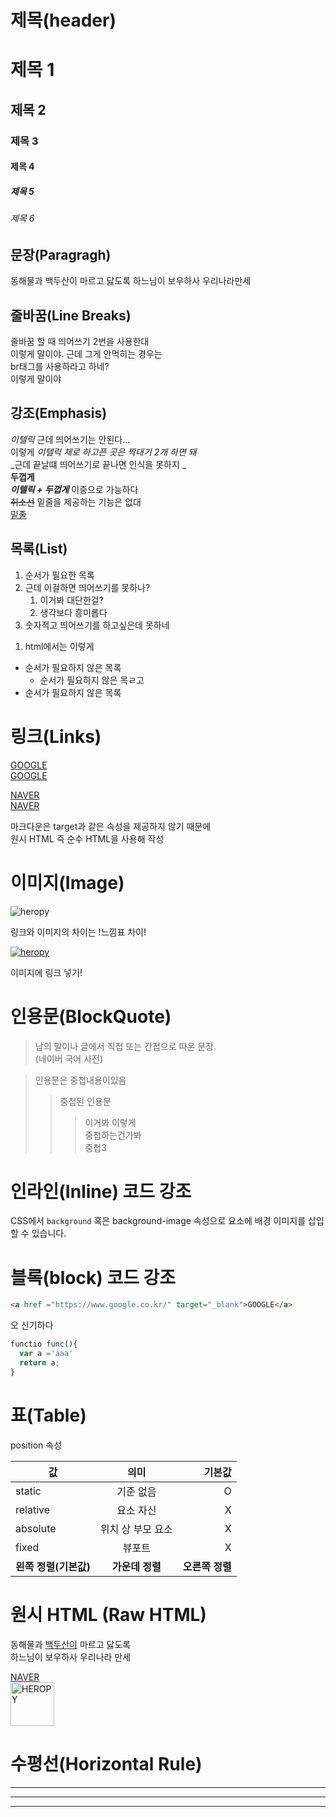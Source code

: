 

# 제목(header)

# 제목 1
## 제목 2
### 제목 3
#### 제목 4
##### 제목 5
###### 제목 6

## 문장(Paragragh)
동해물과 백두산이 마르고 닳도록
하느님이 보우하사 우리나라만세

## 줄바꿈(Line Breaks)

줄바꿈 할 때 띄어쓰기 2번을 사용한대  
이렇게 말이야. 근데 그게 안먹히는 경우는  
br태그를 사용하라고 하네? <br />
이렇게 말이야
## 강조(Emphasis)
_이텔릭_ 근데 띄어쓰기는 안된다...  
이렇게 _이텔릭 체로 하고픈 곳은 짝대기 2개 하면 돼_  
_근데 끝날떄 띄어쓰기로 끝나면 인식을 못하지 _  
**두껍게**  
**_이텔릭 + 두껍게_** 이중으로 가능하다  
~~취소선~~
밑줄을 제공하는 기능은 없대  
<u>밑줄</u>

## 목록(List)
1. 순서가 필요한 목록
1. 근데 이걸하면 띄어쓰기를 못하나?  
    1. 이거봐 대단한걸?  
    1. 생각보다 흥미롭다
1. 숫자적고 띄어쓰기를 하고싶은데 못하네 
<ol><li>html에서는 이렇게</li> </ol>

- 순서가 필요하지 않은 목록  
  - 순서가 필요하지 않은 목ㄹ고
- 순서가 필요하지 않은 목록

# 링크(Links)
<a href="https://google.com">GOOGLE</a>  
[GOOGLE](https://google.com)  

<a href="https:/naver.com" title="NAVER로 이동!">NAVER</a>   
[NAVER](https://naver.com "네이버로 이동!")

마크다운은 target과 같은 속성을 제공하지 않기 때문에  
원시 HTML 즉 순수 HTML을 사용해 작성

# 이미지(Image)
![heropy](https://heropy.blog/css/images/logo.png)  
  
링크와 이미지의 차이는 !느낌표 차이!

[![heropy](https://heropy.blog/css/images/logo.png)](https://heropy.blog/)  
  
이미지에 링크 넣기!
# 인용문(BlockQuote)

>남의 말이나 글에서 직접 또는 간접으로 따온 문장.  
>(네이버 국어 사전)

>인용문은 중첩내용이있음
>>중첩된 인용문
>>> 이거봐 이렇게  
>>> 중첩하는건가봐  
>>> 중첩3


# 인라인(Inline) 코드 강조
CSS에서 `background` 혹은 background-image 속성으로 요소에 배경 이미지를 삽입할 수 있습니다.
# 블록(block) 코드 강조


```html
<a href ="https://www.google.co.kr/" target="_blank">GOOGLE</a>
```
오 신기하다 
```javascript
functio func(){
  var a ='aaa'
  return a;
}
```
# 표(Table)
position 속성

값 | 의미 | 기본값  
--|:--:|--:  
static | 기준 없음 | O  
relative | 요소 자신 | X 
absolute | 위치 상 부모 요소  | X  
fixed | 뷰포트 | X   
**왼쪽 정렬(기본값)**| **가운데 정렬** | **오른쪽 정렬**
# 원시 HTML (Raw HTML)
동해물과 <span style="text-decoration:underline;">백두산이</span> 마르고 닳도록 <br/>
하느님이 보우하사 우리나라 만세

<a href="https://naver.com" title="네이버로 이동!" target="_blank">NAVER</a>  
<img width="70" src="https://heropy.blog/css/images/logo.png" alt="HEROPY" />

# 수평선(Horizontal Rule)
---  

***  
___